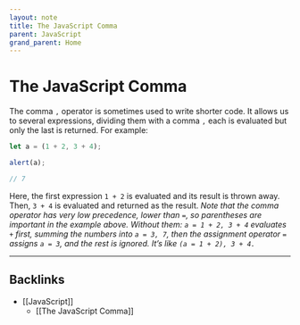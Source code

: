 ```yaml
---
layout: note
title: The JavaScript Comma
parent: JavaScript
grand_parent: Home
---
```


# The JavaScript Comma

The comma `,` operator is sometimes used to write shorter code. It allows us to several expressions, dividing them with a comma `,` each is evaluated but only the last is returned. For example:

```js
let a = (1 + 2, 3 + 4);

alert(a);

// 7
```

Here, the first expression `1 + 2` is evaluated and its result is thrown away. Then, `3 + 4` is evaluated and returned as the result. _Note that the comma operator has very low precedence, lower than `=`, so parentheses are important in the example above. Without them: `a = 1 + 2, 3 + 4` evaluates `+` first, summing the numbers into `a = 3, 7`, then the assignment operator `=` assigns `a = 3`, and the rest is ignored. It’s like `(a = 1 + 2), 3 + 4.`_

---
## Backlinks
* [[JavaScript]]
	* [[The JavaScript Comma]]

